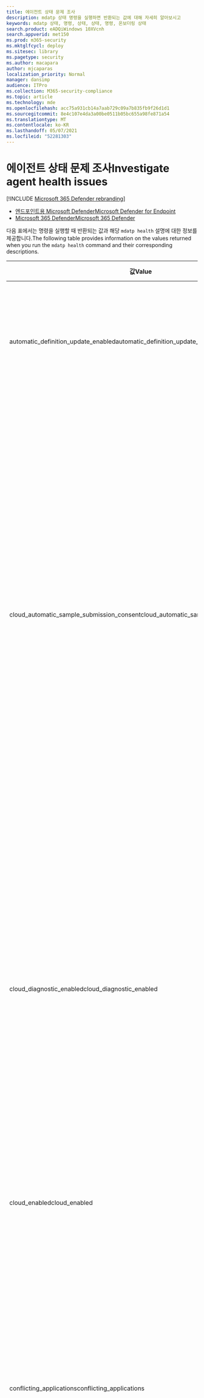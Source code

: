 ```yaml
---
title: 에이전트 상태 문제 조사
description: mdatp 상태 명령을 실행하면 반환되는 값에 대해 자세히 알아보시고
keywords: mdatp 상태, 명령, 상태, 상태, 명령, 온보더링 상태
search.product: eADQiWindows 10XVcnh
search.appverid: met150
ms.prod: m365-security
ms.mktglfcycl: deploy
ms.sitesec: library
ms.pagetype: security
ms.author: macapara
author: mjcaparas
localization_priority: Normal
manager: dansimp
audience: ITPro
ms.collection: M365-security-compliance
ms.topic: article
ms.technology: mde
ms.openlocfilehash: acc75a931cb14a7aab729c09a7b835fb9f26d1d1
ms.sourcegitcommit: 8e4c107e4da3a00be0511b05bc655a98fe871a54
ms.translationtype: MT
ms.contentlocale: ko-KR
ms.lasthandoff: 05/07/2021
ms.locfileid: "52281303"
---
```

# <a name="investigate-agent-health-issues"></a><span data-ttu-id="c925a-104">에이전트 상태 문제 조사</span><span class="sxs-lookup"><span data-stu-id="c925a-104">Investigate agent health issues</span></span>

[!INCLUDE [Microsoft 365 Defender rebranding](../../includes/microsoft-defender.md)]


- [<span data-ttu-id="c925a-105">엔드포인트용 Microsoft Defender</span><span class="sxs-lookup"><span data-stu-id="c925a-105">Microsoft Defender for Endpoint</span></span>](https://go.microsoft.com/fwlink/p/?linkid=2154037)
- [<span data-ttu-id="c925a-106">Microsoft 365 Defender</span><span class="sxs-lookup"><span data-stu-id="c925a-106">Microsoft 365 Defender</span></span>](https://go.microsoft.com/fwlink/?linkid=2118804)


<span data-ttu-id="c925a-107">다음 표에서는 명령을 실행할 때 반환되는 값과 해당 `mdatp health` 설명에 대한 정보를 제공합니다.</span><span class="sxs-lookup"><span data-stu-id="c925a-107">The following table provides information on the values returned when you run the `mdatp health` command and their corresponding descriptions.</span></span>

| <span data-ttu-id="c925a-108">값</span><span class="sxs-lookup"><span data-stu-id="c925a-108">Value</span></span> | <span data-ttu-id="c925a-109">설명</span><span class="sxs-lookup"><span data-stu-id="c925a-109">Description</span></span> |
|-|-|
| <span data-ttu-id="c925a-110">automatic_definition_update_enabled</span><span class="sxs-lookup"><span data-stu-id="c925a-110">automatic_definition_update_enabled</span></span> | <span data-ttu-id="c925a-111">True이면 자동 바이러스 백신 정의 업데이트가 사용하도록 설정되어 있습니다. 그렇지 않으면 false입니다.</span><span class="sxs-lookup"><span data-stu-id="c925a-111">True if automatic   antivirus definition updates are enabled, false otherwise.</span></span> |
|  <span data-ttu-id="c925a-112">cloud_automatic_sample_submission_consent</span><span class="sxs-lookup"><span data-stu-id="c925a-112">cloud_automatic_sample_submission_consent</span></span> | <span data-ttu-id="c925a-113">현재 샘플 제출 수준입니다.</span><span class="sxs-lookup"><span data-stu-id="c925a-113">Current   sample submission level.</span></span> <span data-ttu-id="c925a-114">다음 값 중 하나가 될 수 있습니다.</span><span class="sxs-lookup"><span data-stu-id="c925a-114">Can be one of the following values:</span></span>     <br><br>  <span data-ttu-id="c925a-115">- **없음:** 의심스러운 샘플이 Microsoft에 제출하지 않습니다.</span><span class="sxs-lookup"><span data-stu-id="c925a-115">- **None**: No suspicious samples are submitted to Microsoft.</span></span>  <br> <br>     <span data-ttu-id="c925a-116">- **안전:** PII(개인 식별 정보)를 포함하지 않는 의심스러운 샘플만 자동으로 제출됩니다.</span><span class="sxs-lookup"><span data-stu-id="c925a-116">- **Safe**: Only suspicious samples that do not contain personally identifiable   information (PII) are submitted automatically.</span></span> <span data-ttu-id="c925a-117">이 설정의 기본값입니다.</span><span class="sxs-lookup"><span data-stu-id="c925a-117">This is the default value for   this setting.</span></span>    <br> <br>   <span data-ttu-id="c925a-118">- **모두:** 의심스러운 모든 샘플이 Microsoft에 제출됩니다.</span><span class="sxs-lookup"><span data-stu-id="c925a-118">- **All**: All suspicious samples are submitted to Microsoft.</span></span>   |
| <span data-ttu-id="c925a-119">cloud_diagnostic_enabled</span><span class="sxs-lookup"><span data-stu-id="c925a-119">cloud_diagnostic_enabled</span></span> | <span data-ttu-id="c925a-120">True이면 선택적 진단 데이터 수집을 사용하도록 설정하고, 그렇지 않으면 false입니다.</span><span class="sxs-lookup"><span data-stu-id="c925a-120">True if optional   diagnostic data collection is enabled, false otherwise.</span></span> <span data-ttu-id="c925a-121">Endpoint용 Defender 및 Microsoft Defender 바이러스 백신 및 서비스와 관련된 Microsoft Defender 바이러스 백신 Windows 10 Microsoft 개인 정보 취급 방침을 [참조하세요.](https://go.microsoft.com/fwlink/?linkid=827576)</span><span class="sxs-lookup"><span data-stu-id="c925a-121">For more information   related to Defender for Endpoint and other products and services like   Microsoft Defender Antivirus and Windows 10, see [Microsoft Privacy   Statement](https://go.microsoft.com/fwlink/?linkid=827576).</span></span> |
| <span data-ttu-id="c925a-122">cloud_enabled</span><span class="sxs-lookup"><span data-stu-id="c925a-122">cloud_enabled</span></span> | <span data-ttu-id="c925a-123">True이면 클라우드 제공 보호가 사용하도록 설정되어 있습니다. 그렇지 않으면 false입니다.</span><span class="sxs-lookup"><span data-stu-id="c925a-123">True if cloud-delivered protection is enabled, false otherwise.</span></span> |
| <span data-ttu-id="c925a-124">conflicting_applications</span><span class="sxs-lookup"><span data-stu-id="c925a-124">conflicting_applications</span></span> | <span data-ttu-id="c925a-125">끝점용 Microsoft Defender와 충돌할 수 있는 응용 프로그램 목록입니다.</span><span class="sxs-lookup"><span data-stu-id="c925a-125">List of applications that are possibly   conflicting with Microsoft Defender for Endpoint.</span></span> <span data-ttu-id="c925a-126">이 목록에는 호환성 문제를 일으키는 것으로 알려진 기타 보안 제품 및 기타 응용 프로그램이 포함되어 있지만 이에 국한되지 않습니다.</span><span class="sxs-lookup"><span data-stu-id="c925a-126">This list includes, but is   not limited to, other security products and other applications known to cause   compatibility issues.</span></span> |
| <span data-ttu-id="c925a-127">definitions_status</span><span class="sxs-lookup"><span data-stu-id="c925a-127">definitions_status</span></span> | <span data-ttu-id="c925a-128">바이러스 백신 정의의 상태입니다.</span><span class="sxs-lookup"><span data-stu-id="c925a-128">Status of   antivirus definitions.</span></span> |
| <span data-ttu-id="c925a-129">definitions_updated</span><span class="sxs-lookup"><span data-stu-id="c925a-129">definitions_updated</span></span> | <span data-ttu-id="c925a-130">마지막 바이러스 백신 정의 업데이트의 날짜 및 시간입니다.</span><span class="sxs-lookup"><span data-stu-id="c925a-130">Date and time of last antivirus definition   update.</span></span> |
| <span data-ttu-id="c925a-131">definitions_updated_minutes_ago</span><span class="sxs-lookup"><span data-stu-id="c925a-131">definitions_updated_minutes_ago</span></span> | <span data-ttu-id="c925a-132">마지막 바이러스 백신 정의 업데이트 이후의 시간(분)입니다.</span><span class="sxs-lookup"><span data-stu-id="c925a-132">Number of minutes   since last antivirus definition update.</span></span> |
| <span data-ttu-id="c925a-133">definitions_version</span><span class="sxs-lookup"><span data-stu-id="c925a-133">definitions_version</span></span> | <span data-ttu-id="c925a-134">바이러스 백신 정의 버전입니다.</span><span class="sxs-lookup"><span data-stu-id="c925a-134">Antivirus definition version.</span></span> |
| <span data-ttu-id="c925a-135">edr_client_version</span><span class="sxs-lookup"><span data-stu-id="c925a-135">edr_client_version</span></span> | <span data-ttu-id="c925a-136">장치에서 EDR 클라이언트의 버전입니다.</span><span class="sxs-lookup"><span data-stu-id="c925a-136">Version of the EDR client running on the device.</span></span> |
| <span data-ttu-id="c925a-137">edr_configuration_version</span><span class="sxs-lookup"><span data-stu-id="c925a-137">edr_configuration_version</span></span> | <span data-ttu-id="c925a-138">EDR 버전입니다.</span><span class="sxs-lookup"><span data-stu-id="c925a-138">EDR configuration   version.</span></span> |
| <span data-ttu-id="c925a-139">edr_device_tags</span><span class="sxs-lookup"><span data-stu-id="c925a-139">edr_device_tags</span></span> | <span data-ttu-id="c925a-140">장치와 연결된 태그 목록입니다.</span><span class="sxs-lookup"><span data-stu-id="c925a-140">List of tags associated with the device.</span></span> |
| <span data-ttu-id="c925a-141">edr_group_ids</span><span class="sxs-lookup"><span data-stu-id="c925a-141">edr_group_ids</span></span> | <span data-ttu-id="c925a-142">디바이스가 연결된 그룹 ID입니다.</span><span class="sxs-lookup"><span data-stu-id="c925a-142">Group ID that the device is associated   with.</span></span> |
| <span data-ttu-id="c925a-143">edr_machine_id</span><span class="sxs-lookup"><span data-stu-id="c925a-143">edr_machine_id</span></span> | <span data-ttu-id="c925a-144">디바이스에서 사용되는 장치 Microsoft Defender 보안 센터.</span><span class="sxs-lookup"><span data-stu-id="c925a-144">Device identifier   used in Microsoft Defender Security Center.</span></span> |
| <span data-ttu-id="c925a-145">engine_version</span><span class="sxs-lookup"><span data-stu-id="c925a-145">engine_version</span></span> | <span data-ttu-id="c925a-146">바이러스 백신 엔진의 버전입니다.</span><span class="sxs-lookup"><span data-stu-id="c925a-146">Version of the antivirus engine.</span></span> |
| <span data-ttu-id="c925a-147">healthy</span><span class="sxs-lookup"><span data-stu-id="c925a-147">healthy</span></span> | <span data-ttu-id="c925a-148">True이면 제품이 정상이면 그렇지 않고 false입니다.</span><span class="sxs-lookup"><span data-stu-id="c925a-148">True if the product is healthy, false otherwise.</span></span> |
| <span data-ttu-id="c925a-149">licensed</span><span class="sxs-lookup"><span data-stu-id="c925a-149">licensed</span></span> | <span data-ttu-id="c925a-150">디바이스가 테넌트에 온보드된 경우 True, 그렇지 않으면 false입니다.</span><span class="sxs-lookup"><span data-stu-id="c925a-150">True if the device is   onboarded to a tenant, false otherwise.</span></span> |
| <span data-ttu-id="c925a-151">log_level</span><span class="sxs-lookup"><span data-stu-id="c925a-151">log_level</span></span> | <span data-ttu-id="c925a-152">제품의 현재 로그 수준입니다.</span><span class="sxs-lookup"><span data-stu-id="c925a-152">Current log level   for the product.</span></span> |
| <span data-ttu-id="c925a-153">machine_guid</span><span class="sxs-lookup"><span data-stu-id="c925a-153">machine_guid</span></span> | <span data-ttu-id="c925a-154">바이러스 백신 구성 요소에서 사용하는 고유 컴퓨터 식별자입니다.</span><span class="sxs-lookup"><span data-stu-id="c925a-154">Unique machine identifier used by the   antivirus component.</span></span> |
| <span data-ttu-id="c925a-155">network_protection_status</span><span class="sxs-lookup"><span data-stu-id="c925a-155">network_protection_status</span></span>                 | <span data-ttu-id="c925a-156">네트워크 보호 구성 요소의 상태입니다(macOS만 해당).</span><span class="sxs-lookup"><span data-stu-id="c925a-156">Status of the   network protection component (macOS only).</span></span> <span data-ttu-id="c925a-157">다음 값 중 하나가 될 수 있습니다.</span><span class="sxs-lookup"><span data-stu-id="c925a-157">Can be one of the following values:</span></span>       <br> <br><span data-ttu-id="c925a-158">- **starting** - 네트워크 보호가 시작 중입니다.</span><span class="sxs-lookup"><span data-stu-id="c925a-158">- **starting** - Network protection is starting</span></span>  <br> <br>     <span data-ttu-id="c925a-159">- **failed_to_start** - 오류로 인해 네트워크 보호를 시작할 수 없습니다.</span><span class="sxs-lookup"><span data-stu-id="c925a-159">- **failed_to_start** - Network protection couldn't be started due to an   error</span></span>   <br> <br>    <span data-ttu-id="c925a-160">- **started** - 현재 장치에서 네트워크 보호가 실행되고 있습니다.</span><span class="sxs-lookup"><span data-stu-id="c925a-160">- **started** - Network protection is currently running on the device</span></span>     <br> <br>  <span data-ttu-id="c925a-161">- **restarting** - 네트워크 보호가 현재 다시 시작 중입니다.</span><span class="sxs-lookup"><span data-stu-id="c925a-161">- **restarting** - Network protection is currently restarting</span></span>   <br> <br>    <span data-ttu-id="c925a-162">- **stopping** - 네트워크 보호가 중지됩니다.</span><span class="sxs-lookup"><span data-stu-id="c925a-162">- **stopping** - Network protection is stopping</span></span>     <br> <br>  <span data-ttu-id="c925a-163">- **stopped** - 네트워크 보호가 실행되고 있지 않습니다.</span><span class="sxs-lookup"><span data-stu-id="c925a-163">- **stopped** - Network protection is not running</span></span> |
| <span data-ttu-id="c925a-164">org_id</span><span class="sxs-lookup"><span data-stu-id="c925a-164">org_id</span></span> | <span data-ttu-id="c925a-165">장치가 온보드된 조직입니다.</span><span class="sxs-lookup"><span data-stu-id="c925a-165">Organization that the device is onboarded   to.</span></span> <span data-ttu-id="c925a-166">장치가 아직 조직에 온보드되어 있지 않은 경우 사용할 수 없는 것으로 인쇄됩니다.</span><span class="sxs-lookup"><span data-stu-id="c925a-166">If the device is not yet onboarded to any organization, this prints unavailable.</span></span> <span data-ttu-id="c925a-167">온보딩에 대한 자세한 내용은 [끝점용 Microsoft Defender에 온보딩을 참조하세요.](onboarding.md)</span><span class="sxs-lookup"><span data-stu-id="c925a-167">For more information on   onboarding, see [Onboard to Microsoft Defender for Endpoint](onboarding.md).</span></span> |
| <span data-ttu-id="c925a-168">passive_mode_enabled</span><span class="sxs-lookup"><span data-stu-id="c925a-168">passive_mode_enabled</span></span> | <span data-ttu-id="c925a-169">True이면 바이러스 백신 구성 요소가 수동 모드에서 실행됩니다. 그렇지 않으면 false입니다.</span><span class="sxs-lookup"><span data-stu-id="c925a-169">True if the antivirus component is set to run in passive mode, false otherwise.</span></span> |
| <span data-ttu-id="c925a-170">product_expiration</span><span class="sxs-lookup"><span data-stu-id="c925a-170">product_expiration</span></span> | <span data-ttu-id="c925a-171">현재 제품 버전이 지원 종료에 도달한 날짜 및 시간입니다.</span><span class="sxs-lookup"><span data-stu-id="c925a-171">Date and time when the current product   version reaches end of support.</span></span> |
| <span data-ttu-id="c925a-172">real_time_protection_available</span><span class="sxs-lookup"><span data-stu-id="c925a-172">real_time_protection_available</span></span> | <span data-ttu-id="c925a-173">True이면 실시간 보호 구성 요소가 정상이면 false입니다.</span><span class="sxs-lookup"><span data-stu-id="c925a-173">True if the real-time protection component is healthy, false otherwise.</span></span> |
| <span data-ttu-id="c925a-174">real_time_protection_enabled</span><span class="sxs-lookup"><span data-stu-id="c925a-174">real_time_protection_enabled</span></span> | <span data-ttu-id="c925a-175">True이면 실시간 바이러스 백신 보호가 사용하도록 설정되어 있습니다. 그렇지 않으면 false입니다.</span><span class="sxs-lookup"><span data-stu-id="c925a-175">True if real-time   antivirus protection is enabled, false otherwise.</span></span> |
| <span data-ttu-id="c925a-176">real_time_protection_subsystem</span><span class="sxs-lookup"><span data-stu-id="c925a-176">real_time_protection_subsystem</span></span> | <span data-ttu-id="c925a-177">실시간 보호를 위해 사용되는 하위입니다.</span><span class="sxs-lookup"><span data-stu-id="c925a-177">Subsystem used to   serve real-time protection.</span></span> <span data-ttu-id="c925a-178">실시간 보호가 예상대로 작동되지 않는 경우 사용할 수 없는 것으로 인쇄됩니다.</span><span class="sxs-lookup"><span data-stu-id="c925a-178">If real-time protection is not operating as   expected, this prints unavailable.</span></span> |
| <span data-ttu-id="c925a-179">release_ring</span><span class="sxs-lookup"><span data-stu-id="c925a-179">release_ring</span></span> | <span data-ttu-id="c925a-180">릴리스 링입니다.</span><span class="sxs-lookup"><span data-stu-id="c925a-180">Release ring.</span></span> <span data-ttu-id="c925a-181">자세한 내용은 [배포 링을 참조하세요.](deployment-rings.md)</span><span class="sxs-lookup"><span data-stu-id="c925a-181">For more information, see   [Deployment rings](deployment-rings.md).</span></span> |